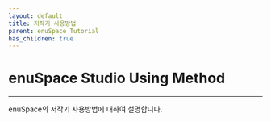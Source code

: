 ```yaml
---
layout: default
title: 저작기 사용방법
parent: enuSpace Tutorial
has_children: true
---
```


# 

# enuSpace Studio Using Method

---

enuSpace의 저작기 사용방법에 대하여 설명합니다.



